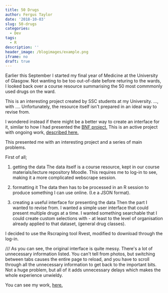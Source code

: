```yaml
---
title: 50 Drugs
author: Fergus Taylor
date: '2018-10-03'
slug: 50-drugs
categories:
  - Dev
tags:
  - R
description: ''
header_image: /blogimages/example.png
iframe: no
draft: true
---
```


Earlier this September I started my final year of Medicine at the University of Glasgow. Not wanting to be too out-of-date before returing to the wards, I looked back over a course resource summarising the 50 most commmonly used drugs on the ward.

This is an interesting project created by SSC students at my University. ..., with .... Unfortunately, the resource itself isn't prepared in an ideal way to revise from.

I wondered instead if there might be a better way to create an interface for it, similar to how I had presented the [BNF project.](https://fergustaylor.github.io/D3/bnf-interactions/)
This is an active project with ongoing work, [described here.](https://fergustaylor.github.io/categories/bnf/)

This presented me with an interesting project and a series of main problems.

First of all;
1. getting the data
The data itself is a course resource, kept in our course materials/lecture repository Moodle.
This requires me to log-in to see, making it a more complicated webscrape session.

2. formatting it
The data then has to be processed in an R session to produce something I can use online. 
(I.e a JSON format).

3. creating a useful interface for presenting the data
Then the part I wanted to revise from. I wanted a simple user interface that could present multiple drugs at a time.
I wanted something searchable that I could create custom selections with - at least to the level of organisation already applied to that dataset, (general drug classes).

I decided to use the Rscraping tool Rvest, modified to download through the log-in.

///
As you can see, the original interface is quite messy. There's a lot of unnecessary information listed.
You can't tell from photos, but switching between tabs causes the entire page to reload, and you have to scroll through all the unnecessary information to get back to the important bits.
Not a huge problem, but all of it adds unnecessary delays which makes the whole experience unwieldy.

You can see my work, [here.](https://fergustaylor.github.io/Dev/50%20Drugs/)
